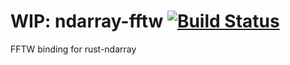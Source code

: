 WIP: ndarray-fftw [![Build Status](https://travis-ci.org/termoshtt/ndarray-fftw.svg?branch=master)](https://travis-ci.org/termoshtt/ndarray-fftw)
=============
FFTW binding for rust-ndarray
